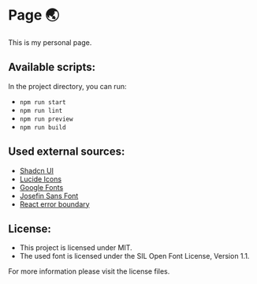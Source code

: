 # Page 🌏️

This is my personal page.

## Available scripts:

In the project directory, you can run:

- `npm run start`
- `npm run lint`
- `npm run preview`
- `npm run build`

## Used external sources:

- [Shadcn UI](https://ui.shadcn.com/)
- [Lucide Icons](https://lucide.dev)
- [Google Fonts](https://fonts.google.com/specimen/Josefin+Sans)
- [Josefin Sans Font](https://github.com/googlefonts/josefinsans)
- [React error boundary](https://www.npmjs.com/package/react-error-boundary)

## License:

- This project is licensed under MIT.
- The used font is licensed under the SIL Open Font License, Version 1.1.

For more information please visit the license files.
